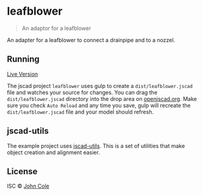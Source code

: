 # leafblower

> An adaptor for a leafblower

An adapter for a leafblower to connect a drainpipe and to a nozzel.

## Running

[Live Version](http://openjscad.org/#https://raw.githubusercontent.com/cole-hsv/leafblower-adapter/master/dist/leafblower.jscad)

The jscad project `leafblower` uses gulp to create a `dist/leafblower.jscad` file and watches your source for changes. You can drag the `dist/leafblower.jscad` directory into the drop area on [openjscad.org](http://openjscad.org). Make sure you check `Auto Reload` and any time you save, gulp will recreate the `dist/leafblower.jscad` file and your model should refresh.

## jscad-utils

The example project uses [jscad-utils](https://www.npmjs.com/package/jscad-utils). This is a set of utilities that make object creation and alignment easier.

## License

ISC © [John Cole](http://github.com/)
